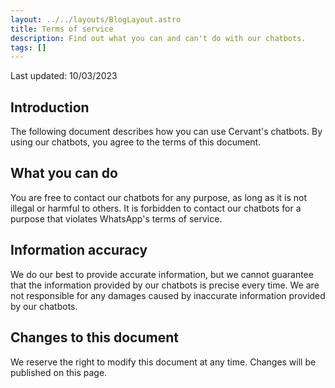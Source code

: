 ```yaml
---
layout: ../../layouts/BlogLayout.astro
title: Terms of service
description: Find out what you can and can't do with our chatbots.
tags: []
---
```

Last updated: 10/03/2023

## Introduction

The following document describes how you can use Cervant's chatbots. By using our chatbots, you agree to the terms of this document.

## What you can do

You are free to contact our chatbots for any purpose, as long as it is not illegal or harmful to others. It is forbidden to contact our chatbots for a purpose that violates WhatsApp's terms of service.


## Information accuracy

We do our best to provide accurate information, but we cannot guarantee that the information provided by our chatbots is precise every time. We are not responsible for any damages caused by inaccurate information provided by our chatbots.

## Changes to this document

We reserve the right to modify this document at any time. Changes will be published on this page.
